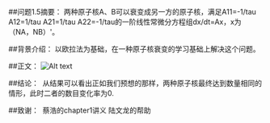 ##问题1.5摘要：
  两种原子核A、B可以衰变成另一方的原子核，满足A11=-1/tau A12=1/tau A21=1/tau A22=-1/tau的一阶线性常微分方程组dx/dt=Ax，x为（NA，NB）'。
  
##背景介绍：
  以欧拉法为基础，在一种原子核衰变的学习基础上解决这个问题。

##正文：
  ![Alt text](https://github.com/woshishuishuishuishui/compuational_physics_N2014301020042/blob/master/QQ截图20161009234731.png)
  
  
  
##结论：
  从结果可以看出正如我们预想的那样，两种原子核最终达到数量相同的情形，此时二者的数目变化率为0.
  
##致谢：
  蔡浩的chapter1讲义 陆文龙的帮助
   
